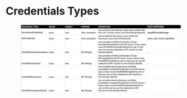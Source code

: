 # Credentials Types

<figure><img src="../../.gitbook/assets/image (1) (1) (1) (1) (1).png" alt=""><figcaption></figcaption></figure>
